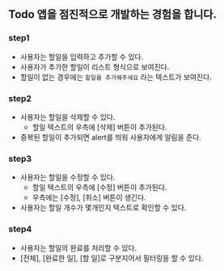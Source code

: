 ## Todo 앱을 점진적으로 개발하는 경험을 합니다.

### step1

- 사용자는 할일을 입력하고 추가할 수 있다.
- 사용자가 추가한 할일이 리스트 형식으로 보여진다.
- 할일이 없는 경우에는 `할일을 추가해주세요` 라는 텍스트가 보여진다.

### step2

- 사용자는 할일을 삭제할 수 있다.
  - 할일 텍스트의 우측에 [삭제] 버튼이 추가된다.
- 중복된 할일이 추가되면 alert를 띄워 사용자에게 알림을 준다.

### step3

- 사용자는 할일을 수정할 수 있다.
  - 할일 텍스트의 우측에 [수정] 버튼이 추가된다.
  - 우측에는 [수정], [취소] 버튼이 생긴다.
- 사용자는 할일 개수가 몇개인지 텍스트로 확인할 수 있다.

### step4

- 사용자는 할일의 완료를 처리할 수 있다.
- [전체], [완료한 일], [할 일]로 구분지어서 필터링을 할 수 있다.
